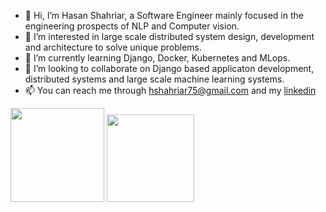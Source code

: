 - 👋 Hi, I’m Hasan Shahriar, a Software Engineer mainly focused in the engineering prospects of NLP and Computer vision.
- 👀 I’m interested in large scale distributed system design, development and architecture to solve unique problems.
- 🌱 I’m currently learning Django, Docker, Kubernetes and MLops.
- 💞️ I’m looking to collaborate on Django based applicaton development, distributed systems and large scale machine learning systems.
- 📫 You can reach me through hshahriar75@gmail.com and my [linkedin](https://www.linkedin.com/in/mshahriar/)


<!--Github Stats-->
<p float="left">
<img height="150em" src="https://github-readme-stats.vercel.app/api?username=shahriar6740&show_icons=true&hide_border=true&&count_private=true&include_all_commits=true" /> 
<img height="140em" src="https://github-readme-stats.vercel.app/api/top-langs/?username=shahriar6740&show_icons=true&hide_border=true&layout=compact&langs_count=8"/>
</p>


<!---
shahriar6740/shahriar6740 is a ✨ special ✨ repository because its `README.md` (this file) appears on your GitHub profile.
You can click the Preview link to take a look at your changes.
--->
